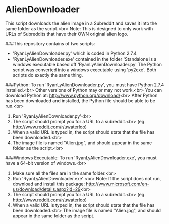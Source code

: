 AlienDownloader
===============
This script downloads the alien image in a Subreddit and saves it into the same folder as the script.<br\>
Note: This is designed to only work with URLs of Subreddits that have their OWN original alien logo.  

###This repository contains of two scripts:  
- 'RyanLyAlienDownloader.py' which is coded in Python 2.7.4
- 'RyanLyAlienDownloader.exe' contained in the folder 'Standalone is a windows executable
  based off 'RyanLyAlienDownloader.py'
  The Python script was converted into a windows executable using 'py2exe'.
Both scripts do exactly the same thing.

###Python:
To run 'RyanLyAlienDownloader.py', you must have Python 2.7.4 installed.<br\>
Other versions of Python may or may not work.<br\>
You can download Python at: http://www.python.org/download/<br\>
After Python has been downloaded and installed, the Python file should be able to be run.<br\>
1. Run 'RyanLyAlienDownloader.py'<br\>
2. The script should prompt you for a URL to a subreddit.<br\> (eg. http://www.reddit.com/r/uwaterloo)
3. When a valid URL is typed in, the script should state that the file has been downloaded.<br\>
4. The image file is named "Alien.jpg", and should appear in the same folder as the script.<br\>

###Windows Executable:
To run 'RyanLyAlienDownloader.exe', you must have a 64-bit version of windows.<br\>
1. Make sure all the files are in the same folder.<br\>
2. Run 'RyanLyAlienDownloader.exe' <br\>
Note: If the script does not run, download and install this package: http://www.microsoft.com/en-us/download/details.aspx?id=29<br\>
3. The script should prompt you for a URL to a subreddit.<br\> (eg. http://www.reddit.com/r/uwaterloo)
4. When a valid URL is typed in, the script should state that the file has been downloaded.<br\>
The image file is named "Alien.jpg", and should appear in the same folder as the script.
